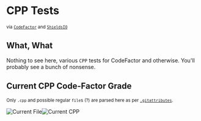 # CPP Tests

<sub>via [`CodeFactor`](https://www.codefactor.io/) and [`ShieldsIO`](https://shields.io/)</sub>

## What, What

Nothing to see here, various `CPP` tests for CodeFactor and otherwise. You'll probably see a bunch of nonsense.

## Current CPP Code-Factor Grade

<sub>Only `.cpp` and possible regular `file`s (?) are parsed here as per [`.gitattributes`](./.gitattributes).</sub>

![Current File](https://img.shields.io/endpoint?url=https://raw.githubusercontent.com/Lateralus138/cpp_tests/master/docs/json/file.json)![Current CPP](https://img.shields.io/codefactor/grade/github/Lateralus138/cpp_tests/master?style=for-the-badge&labelColor=1d1d1d&label=Code%20Factor%20Grade)